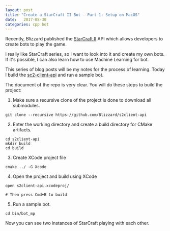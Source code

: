 ```yaml
---
layout: post
title: "Create a StarCraft II Bot - Part 1: Setup on MacOS"
date:   2017-08-30
categories: cpp bot
---
```


Recently, Blizzard published the [StarCraft
II](https://news.blizzard.com/en-us/starcraft2/20944009/the-starcraft-ii-api-has-arrived)
API which allows developers to create bots to play the game.

I really like StarCraft series, so I want to look into it and create my own
bots. If it's possible, I can also learn how to use Machine Learning for bot.

This series of blog posts will be my notes for the process of learning. Today
I build the [sc2-client-api](https://github.com/Blizzard/s2client-api) and run a
sample bot.

The document of the repo is very clear. You will do these steps to build the
project:

1. Make sure a recursive clone of the project is done to download all
   submodules.

```shell
git clone --recursive https://github.com/Blizzard/s2client-api
```

2. Enter the working directory and create a build directory for CMake artifacts.

```shell
cd s2client-api
mkdir build
cd build
```

3. Create XCode project file

```shell
cmake ../ -G Xcode
```

4. Open the project and build using XCode

```shell
open s2client-api.xcodeproj/

# Then press Cmd+B to build
```

5. Run a sample bot.

```shell
cd bin/bot_mp
```

Now you can see two instances of StarCraft playing with each other.
